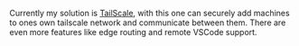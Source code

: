 Currently my solution is [TailScale](https://tailscale.com/kb/1017/install), with this one can securely add machines to ones own tailscale network and communicate between them. There are even more features like edge routing and remote VSCode support.